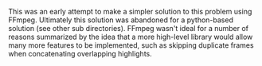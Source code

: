 This was an early attempt to make a simpler solution to this problem using FFmpeg. Ultimately this solution was abandoned for a python-based solution (see other sub directories). FFmpeg wasn't ideal for a number of reasons summarized by the idea that a more high-level library would allow many more features to be implemented, such as skipping duplicate frames when concatenating overlapping highlights.
